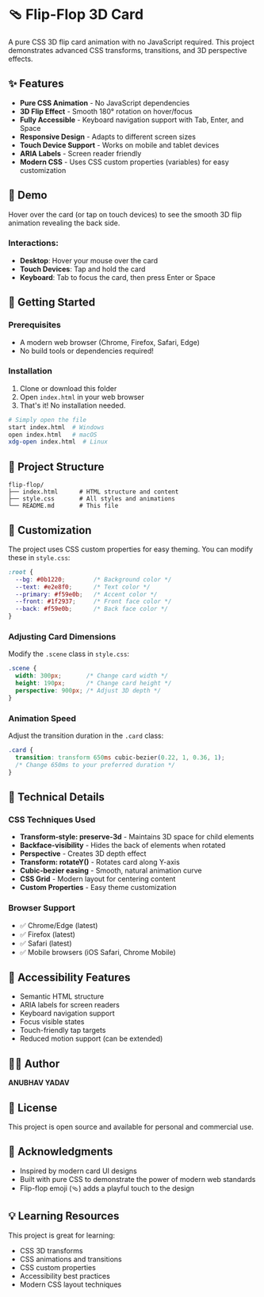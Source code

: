 # 🩴 Flip-Flop 3D Card

A pure CSS 3D flip card animation with no JavaScript required. This project demonstrates advanced CSS transforms, transitions, and 3D perspective effects.

## ✨ Features

- **Pure CSS Animation** - No JavaScript dependencies
- **3D Flip Effect** - Smooth 180° rotation on hover/focus
- **Fully Accessible** - Keyboard navigation support with Tab, Enter, and Space
- **Responsive Design** - Adapts to different screen sizes
- **Touch Device Support** - Works on mobile and tablet devices
- **ARIA Labels** - Screen reader friendly
- **Modern CSS** - Uses CSS custom properties (variables) for easy customization

## 🎯 Demo

Hover over the card (or tap on touch devices) to see the smooth 3D flip animation revealing the back side.

### Interactions:
- **Desktop**: Hover your mouse over the card
- **Touch Devices**: Tap and hold the card
- **Keyboard**: Tab to focus the card, then press Enter or Space

## 🚀 Getting Started

### Prerequisites

- A modern web browser (Chrome, Firefox, Safari, Edge)
- No build tools or dependencies required!

### Installation

1. Clone or download this folder
2. Open `index.html` in your web browser
3. That's it! No installation needed.

```bash
# Simply open the file
start index.html  # Windows
open index.html   # macOS
xdg-open index.html  # Linux
```

## 📁 Project Structure

```
flip-flop/
├── index.html      # HTML structure and content
├── style.css       # All styles and animations
└── README.md       # This file
```

## 🎨 Customization

The project uses CSS custom properties for easy theming. You can modify these in `style.css`:

```css
:root {
  --bg: #0b1220;        /* Background color */
  --text: #e2e8f0;      /* Text color */
  --primary: #f59e0b;   /* Accent color */
  --front: #1f2937;     /* Front face color */
  --back: #f59e0b;      /* Back face color */
}
```

### Adjusting Card Dimensions

Modify the `.scene` class in `style.css`:

```css
.scene {
  width: 300px;       /* Change card width */
  height: 190px;      /* Change card height */
  perspective: 900px; /* Adjust 3D depth */
}
```

### Animation Speed

Adjust the transition duration in the `.card` class:

```css
.card {
  transition: transform 650ms cubic-bezier(0.22, 1, 0.36, 1);
  /* Change 650ms to your preferred duration */
}
```

## 🔧 Technical Details

### CSS Techniques Used

- **Transform-style: preserve-3d** - Maintains 3D space for child elements
- **Backface-visibility** - Hides the back of elements when rotated
- **Perspective** - Creates 3D depth effect
- **Transform: rotateY()** - Rotates card along Y-axis
- **Cubic-bezier easing** - Smooth, natural animation curve
- **CSS Grid** - Modern layout for centering content
- **Custom Properties** - Easy theme customization

### Browser Support

- ✅ Chrome/Edge (latest)
- ✅ Firefox (latest)
- ✅ Safari (latest)
- ✅ Mobile browsers (iOS Safari, Chrome Mobile)

## 📱 Accessibility Features

- Semantic HTML structure
- ARIA labels for screen readers
- Keyboard navigation support
- Focus visible states
- Touch-friendly tap targets
- Reduced motion support (can be extended)

## 👨‍💻 Author

**ANUBHAV YADAV**

## 📄 License

This project is open source and available for personal and commercial use.

## 🙏 Acknowledgments

- Inspired by modern card UI designs
- Built with pure CSS to demonstrate the power of modern web standards
- Flip-flop emoji (🩴) adds a playful touch to the design

## 💡 Learning Resources

This project is great for learning:
- CSS 3D transforms
- CSS animations and transitions
- CSS custom properties
- Accessibility best practices
- Modern CSS layout techniques


